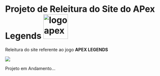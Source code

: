 <h1>Projeto de Releitura do Site do APex Legends <img src="https://static.wikia.nocookie.net/apexlegends_gamepedia_en/images/b/be/Season_11.svg/revision/latest?cb=20211018163637" width="80" height="80" alt="logo apex"></h1>

<p>Releitura do site referente ao jogo <strong>APEX LEGENDS</strong></p>
<p><a href="https://dgzinhony.github.io/Apex-Legends-Releitura/" target="_blank"><img src="https://img.shields.io/badge/Apex%20Legend-Site-red" target="_blank"></a></p>
 
 <p>Projeto em Andamento...</p>
